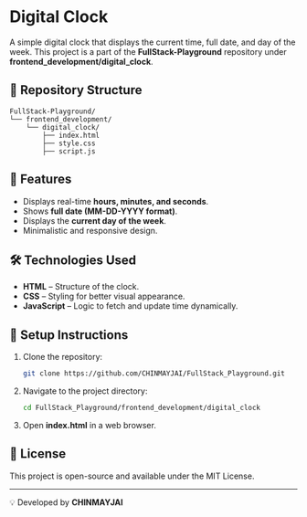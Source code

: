 # Digital Clock

A simple digital clock that displays the current time, full date, and day of the week. This project is a part of the **FullStack-Playground** repository under **frontend_development/digital_clock**.

## 📂 Repository Structure

```
FullStack-Playground/
└── frontend_development/
    └── digital_clock/
        ├── index.html
        ├── style.css
        ├── script.js
```

## 🚀 Features
- Displays real-time **hours, minutes, and seconds**.
- Shows **full date (MM-DD-YYYY format)**.
- Displays the **current day of the week**.
- Minimalistic and responsive design.

## 🛠️ Technologies Used
- **HTML** – Structure of the clock.
- **CSS** – Styling for better visual appearance.
- **JavaScript** – Logic to fetch and update time dynamically.

## 📌 Setup Instructions
1. Clone the repository:
   ```bash
   git clone https://github.com/CHINMAYJAI/FullStack_Playground.git
   ```
2. Navigate to the project directory:
   ```bash
   cd FullStack_Playground/frontend_development/digital_clock
   ```
3. Open **index.html** in a web browser.

## 📜 License
This project is open-source and available under the MIT License.

---

💡 Developed by **CHINMAYJAI**

